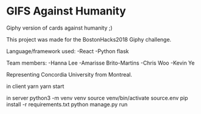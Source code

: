 # GIFS Against Humanity
Giphy version of cards against humanity ;)

This project was made for the BostonHacks2018 Giphy challenge.

Language/framework used:
-React
-Python flask

Team members:
-Hanna Lee
-Amarisse Brito-Martins
-Chris Woo
-Kevin Ye

Representing Concordia University from Montreal.


in client
yarn
yarn start

in server
python3 -m venv venv
source venv/bin/activate
source.env
pip install -r requirements.txt
python manage.py run
